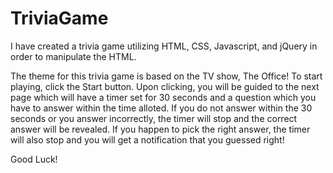 # TriviaGame
I have created a trivia game utilizing HTML, CSS, Javascript, and jQuery in order to manipulate the HTML. 

The theme for this trivia game is based on the TV show, The Office! To start playing, click the Start button. Upon clicking, you will be guided to the next page which will have a timer set for 30 seconds and a question which you have to answer within the time alloted. If you do not answer within the 30 seconds or you answer incorrectly, the timer will stop and the correct answer will be revealed. If you happen to pick the right answer, the timer will also stop and you will get a notification that you guessed right! 

Good Luck!
